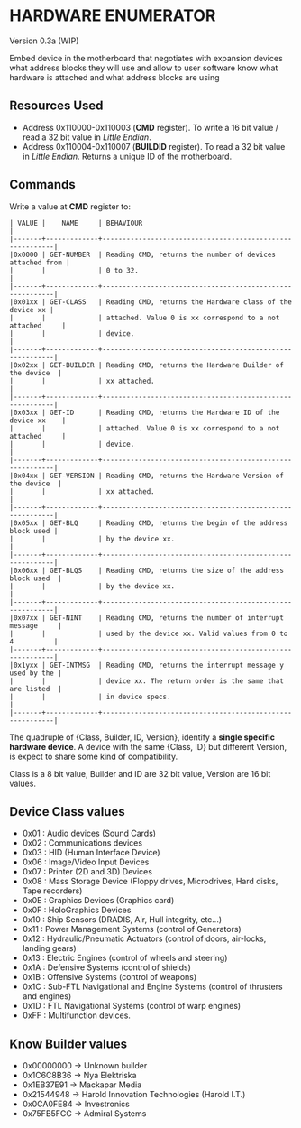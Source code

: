 HARDWARE ENUMERATOR
==========================
Version 0.3a (WIP) 

Embed device in the motherboard that negotiates with expansion devices what address blocks they will use and allow to user software know what hardware is attached and what address blocks are using

Resources Used
--------------

- Address 0x110000-0x110003 (**CMD** register). To write a 16 bit value / read a 32 bit value in *Little Endian*. 
- Address 0x110004-0x110007 (**BUILDID** register). To read a 32 bit value in *Little Endian*. Returns a
	unique ID of the motherboard. 

Commands
--------
Write a value at **CMD** register to:


    | VALUE |    NAME     | BEHAVIOUR                                                |  
    |-------+-------------+----------------------------------------------------------|
    |0x0000 | GET-NUMBER  | Reading CMD, returns the number of devices attached from |
    |       |             | 0 to 32.                                                 |
    |-------+-------------+----------------------------------------------------------|
    |0x01xx | GET-CLASS   | Reading CMD, returns the Hardware class of the device xx |
    |       |             | attached. Value 0 is xx correspond to a not attached     |
    |       |             | device.                                                  |
    |-------+-------------+----------------------------------------------------------|
    |0x02xx | GET-BUILDER | Reading CMD, returns the Hardware Builder of the device  |
    |       |             | xx attached.                                             |
    |-------+-------------+----------------------------------------------------------|
    |0x03xx | GET-ID      | Reading CMD, returns the Hardware ID of the device xx    |
    |       |             | attached. Value 0 is xx correspond to a not attached     |
    |       |             | device.                                                  |
    |-------+-------------+----------------------------------------------------------|
    |0x04xx | GET-VERSION | Reading CMD, returns the Hardware Version of the device  |
    |       |             | xx attached.                                             |
    |-------+-------------+----------------------------------------------------------|
    |0x05xx | GET-BLQ     | Reading CMD, returns the begin of the address block used |
    |       |             | by the device xx.                                        |
    |-------+-------------+----------------------------------------------------------|
    |0x06xx | GET-BLQS    | Reading CMD, returns the size of the address block used  |
    |       |             | by the device xx.                                        |
    |-------+-------------+----------------------------------------------------------|
    |0x07xx | GET-NINT    | Reading CMD, returns the number of interrupt message     |
    |       |             | used by the device xx. Valid values from 0 to 4          |
    |-------+-------------+----------------------------------------------------------|
    |0x1yxx | GET-INTMSG  | Reading CMD, returns the interrupt message y used by the |
    |       |             | device xx. The return order is the same that are listed  |
    |       |             | in device specs.                                         |
    |-------+-------------+----------------------------------------------------------|
        
           
The quadruple of {Class, Builder, ID, Version}, identify a **single specific hardware device**. A device with the same {Class, ID} but different Version, is expect to share some kind of compatibility. 
 
Class is a 8 bit value, Builder and ID are 32 bit value, Version are 16 bit values.

Device Class values
-------------------

- 0x01 : Audio devices (Sound Cards)
- 0x02 : Communications devices
- 0x03 : HID (Human Interface Device)
- 0x06 : Image/Video Input Devices
- 0x07 : Printer (2D and 3D) Devices
- 0x08 : Mass Storage Device (Floppy drives, Microdrives, Hard disks, Tape recorders)
- 0x0E : Graphics Devices (Graphics card)
- 0x0F : HoloGraphics Devices
- 0x10 : Ship Sensors (DRADIS, Air, Hull integrity, etc...)
- 0x11 : Power Management Systems (control of Generators)
- 0x12 : Hydraulic/Pneumatic Actuators (control of doors, air-locks, landing gears)
- 0x13 : Electric Engines (control of wheels and steering)
- 0x1A : Defensive Systems (control of shields)
- 0x1B : Offensive Systems (control of weapons)
- 0x1C : Sub-FTL Navigational and Engine Systems (control of thrusters and engines)
- 0x1D : FTL Navigational Systems (control of warp engines)
- 0xFF : Multifunction devices.

Know Builder values
-------------------

- 0x00000000 -> Unknown builder
- 0x1C6C8B36 -> Nya Elektriska
- 0x1EB37E91 -> Mackapar Media
- 0x21544948 -> Harold Innovation Technologies (Harold I.T.)
- 0x0CA0FE84 -> Investronics
- 0x75FB5FCC -> Admiral Systems


